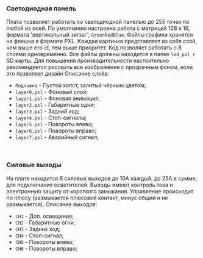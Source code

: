 
### Светодиодная панель
Плата позволяет работать со светодиодной панелью до 255 точек по любой из осей. По умолчанию настроена работа с матрицей 128 х 16, формата 'вертикальный зигзаг', `GreenRedBlue`. Файлы графики хранятся на флешка в формате PXL. Каждая картинка представляет из себя слой, чем выше его id, тем выше приоритет. Код позволяет работать с 8 слоями одновременно. Все файлы должны находится в папке `led_pxl_r` SD карты. Для повышения производительности настоятельно рекомендуется рисовать все изображения с прозрачным фоном, если это позволяет дизайн Описание слоёв:
 * `Подложка` - Пустой холст, залитый чёрным цветом;
 * `layer0.pxl` - Фоновый слой;
 * `layer1.pxl` - Фоновая анимация;
 * `layer2.pxl` - Габаритные одни;
 * `layer3.pxl` - Задний ход;
 * `layer4.pxl` - Стоп-сигналы;
 * `layer5.pxl` - Повороты влево;
 * `layer6.pxl` - Повороты вправо;
 * `layer7.pxl` - Аварийный сигнал;
 <br>
 
 ### Силовые выходы
На плате находится 6 силовых выходов до 10А каждый, до 25А в сумме, для подключения осветителей. Выходы имеют контроль тока и электронную защиту от короткого замыкания. Управление происходит по плюсу (размыкается плюсовой контакт, минус общий и не размыкается). Описание выходов:
* `CH1` - Доп. освещение;
* `CH2` - Габаритные огни;
* `CH3` - Задних ход;
* `CH4` - Стоп-сигнал;
* `CH5` - Повороты влево;
* `CH6` - Повороты вправо;
<br>

